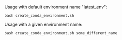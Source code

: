 Usage with default environment name "latest_env":

```
bash create_conda_environment.sh
```

Usage with a given environment name:

```
bash create_conda_environment.sh some_different_name
```